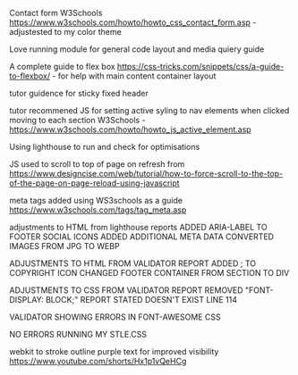 Contact form W3Schools https://www.w3schools.com/howto/howto_css_contact_form.asp - adjustested to my color theme

Love running module for general code layout and media quiery guide

A complete guide to flex box https://css-tricks.com/snippets/css/a-guide-to-flexbox/ - for help with main content container layout

tutor guidence for sticky fixed header

tutor recommened JS for setting active syling to nav elements when clicked moving to each section W3Schools - https://www.w3schools.com/howto/howto_js_active_element.asp

Using lighthouse to run and check for optimisations

JS used to scroll to top of page on refresh from https://www.designcise.com/web/tutorial/how-to-force-scroll-to-the-top-of-the-page-on-page-reload-using-javascript

meta tags added using WS3schools as a guide https://www.w3schools.com/tags/tag_meta.asp

adjustments to HTML from lighthouse reports
ADDED ARIA-LABEL TO FOOTER SOCIAL ICONS
ADDED ADDITIONAL META DATA
CONVERTED IMAGES FROM JPG TO WEBP

ADJUSTMENTS TO HTML FROM VALIDATOR REPORT
ADDED ; TO COPYRIGHT ICON
CHANGED FOOTER CONTAINER FROM SECTION TO DIV

ADJUSTMENTS TO CSS FROM VALIDATOR REPORT
REMOVED "FONT-DISPLAY: BLOCK;" REPORT STATED DOESN'T EXIST LINE 114

VALIDATOR SHOWING ERRORS IN FONT-AWESOME CSS

NO ERRORS RUNNING MY STLE.CSS

webkit to stroke outline purple text for improved visibility
https://www.youtube.com/shorts/Hx1p1vQeHCg

